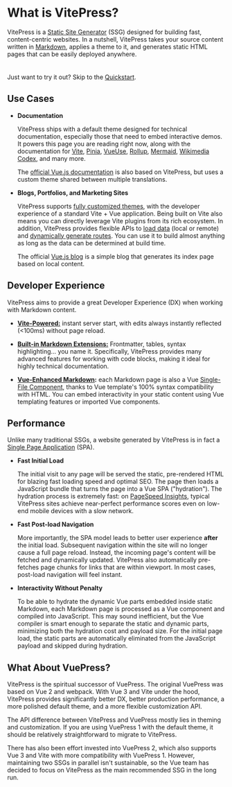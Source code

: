 # What is VitePress?

VitePress is a [Static Site Generator](https://en.wikipedia.org/wiki/Static_site_generator) (SSG) designed for building fast, content-centric websites. In a nutshell, VitePress takes your source content written in [Markdown](https://en.wikipedia.org/wiki/Markdown), applies a theme to it, and generates static HTML pages that can be easily deployed anywhere.

<div class="tip custom-block" style="padding-top: 8px">

Just want to try it out? Skip to the [Quickstart](./getting-started).

</div>

## Use Cases

- **Documentation**

  VitePress ships with a default theme designed for technical documentation, especially those that need to embed interactive demos. It powers this page you are reading right now, along with the documentation for [Vite](https://vitejs.dev/), [Pinia](https://pinia.vuejs.org/), [VueUse](https://vueuse.org/), [Rollup](https://rollupjs.org/), [Mermaid](https://mermaid.js.org/), [Wikimedia Codex](https://doc.wikimedia.org/codex/latest/), and many more.

  The [official Vue.js documentation](https://vuejs.org/) is also based on VitePress, but uses a custom theme shared between multiple translations.

- **Blogs, Portfolios, and Marketing Sites**

  VitePress supports [fully customized themes](./custom-theme), with the developer experience of a standard Vite + Vue application. Being built on Vite also means you can directly leverage Vite plugins from its rich ecosystem. In addition, VitePress provides flexible APIs to [load data](./data-loading) (local or remote) and [dynamically generate routes](./routing#dynamic-routes). You can use it to build almost anything as long as the data can be determined at build time.

  The official [Vue.js blog](https://blog.vuejs.org/) is a simple blog that generates its index page based on local content.

## Developer Experience

VitePress aims to provide a great Developer Experience (DX) when working with Markdown content.

- **[Vite-Powered:](https://vitejs.dev/)** instant server start, with edits always instantly reflected (<100ms) without page reload.

- **[Built-in Markdown Extensions:](./markdown)** Frontmatter, tables, syntax highlighting... you name it. Specifically, VitePress provides many advanced features for working with code blocks, making it ideal for highly technical documentation.

- **[Vue-Enhanced Markdown](./using-vue):** each Markdown page is also a Vue [Single-File Component](https://vuejs.org/guide/scaling-up/sfc.html), thanks to Vue template's 100% syntax compatibility with HTML. You can embed interactivity in your static content using Vue templating features or imported Vue components.

## Performance

Unlike many traditional SSGs, a website generated by VitePress is in fact a [Single Page Application](https://en.wikipedia.org/wiki/Single-page_application) (SPA).

- **Fast Initial Load**

  The initial visit to any page will be served the static, pre-rendered HTML for blazing fast loading speed and optimal SEO. The page then loads a JavaScript bundle that turns the page into a Vue SPA ("hydration"). The hydration process is extremely fast: on [PageSpeed Insights](https://pagespeed.web.dev/report?url=https%3A%2F%2Fvitepress.dev%2F), typical VitePress sites achieve near-perfect performance scores even on low-end mobile devices with a slow network.

- **Fast Post-load Navigation**

  More importantly, the SPA model leads to better user experience **after** the initial load. Subsequent navigation within the site will no longer cause a full page reload. Instead, the incoming page's content will be fetched and dynamically updated. VitePress also automatically pre-fetches page chunks for links that are within viewport. In most cases, post-load navigation will feel instant.

- **Interactivity Without Penalty**

  To be able to hydrate the dynamic Vue parts embedded inside static Markdown, each Markdown page is processed as a Vue component and compiled into JavaScript. This may sound inefficient, but the Vue compiler is smart enough to separate the static and dynamic parts, minimizing both the hydration cost and payload size. For the initial page load, the static parts are automatically eliminated from the JavaScript payload and skipped during hydration.

## What About VuePress?

VitePress is the spiritual successor of VuePress. The original VuePress was based on Vue 2 and webpack. With Vue 3 and Vite under the hood, VitePress provides significantly better DX, better production performance, a more polished default theme, and a more flexible customization API.

The API difference between VitePress and VuePress mostly lies in theming and customization. If you are using VuePress 1 with the default theme, it should be relatively straightforward to migrate to VitePress.

There has also been effort invested into VuePress 2, which also supports Vue 3 and Vite with more compatibility with VuePress 1. However, maintaining two SSGs in parallel isn't sustainable, so the Vue team has decided to focus on VitePress as the main recommended SSG in the long run.
